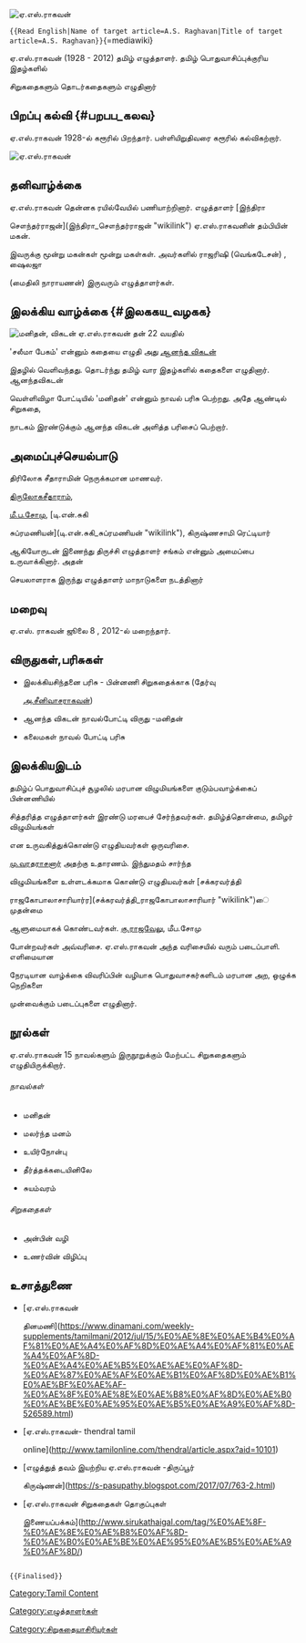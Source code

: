 ![ஏ.எஸ்.ராகவன்](ASR_pic_thendral.jpg "ஏ.எஸ்.ராகவன்")
`{{Read English|Name of target article=A.S. Raghavan|Title of target article=A.S. Raghavan}}`{=mediawiki}

ஏ.எஸ்.ராகவன் (1928 - 2012) தமிழ் எழுத்தாளர். தமிழ் பொதுவாசிப்புக்குரிய இதழ்களில்
சிறுகதைகளும் தொடர்கதைகளும் எழுதினார்

## பிறப்பு கல்வி {#பறபப_கலவ}

ஏ.எஸ்.ராகவன் 1928-ல் கரூரில் பிறந்தார். பள்ளியிறுதிவரை கரூரில் கல்விகற்றார்.
![ஏ.எஸ்.ராகவன்](ஏ.எஸ்.ராகவன்2.png "ஏ.எஸ்.ராகவன்")

## தனிவாழ்க்கை

ஏ.எஸ்.ராகவன் தென்னக ரயில்வேயில் பணியாற்றினார். எழுத்தாளர் [இந்திரா
சௌந்தர்ராஜன்](இந்திரா_சௌந்தர்ராஜன் "wikilink") ஏ.எஸ்.ராகவனின் தம்பியின் மகன்.
இவருக்கு மூன்று மகன்கள் மூன்று மகள்கள். அவர்களில் ராஜரிஷி (வெங்கடேசன்) , ஷைலஜா
(மைதிலி நாராயணன்) இருவரும் எழுத்தாளர்கள்.

## இலக்கிய வாழ்க்கை {#இலககய_வழகக}

![மனிதன், விகடன்](Manithan-1.jpg "மனிதன், விகடன்") ஏ.எஸ்.ராகவன் தன் 22 வயதில்
\'சலீமா பேகம்\' என்னும் கதையை எழுதி அது [ஆனந்த விகடன்](ஆனந்த_விகடன் "wikilink")
இதழில் வெளிவந்தது. தொடர்ந்து தமிழ் வார இதழ்களில் கதைகளை எழுதினார். ஆனந்தவிகடன்
வெள்ளிவிழா போட்டியில் \'மனிதன்\' என்னும் நாவல் பரிசு பெற்றது. அதே ஆண்டில் சிறுகதை,
நாடகம் இரண்டுக்கும் ஆனந்த விகடன் அளித்த பரிசைப் பெற்றார்.

## அமைப்புச்செயல்பாடு

திரிலோக சீதாராமின் நெருக்கமான மாணவர்.
[திருலோகசீதாராம்](திருலோக_சீதாராம் "wikilink"),
[மீ.ப.சோமு](மீ.ப.சோமு "wikilink"), [டி.என்.சுகி
சுப்ரமணியன்](டி.என்.சுகி_சுப்ரமணியன் "wikilink"), கிருஷ்ணசாமி ரெட்டியார்
ஆகியோருடன் இணைந்து திருச்சி எழுத்தாளர் சங்கம் என்னும் அமைப்பை உருவாக்கினார். அதன்
செயலாளராக இருந்து எழுத்தாளர் மாநாடுகளை நடத்தினார்

## மறைவு

ஏ.எஸ். ராகவன் ஜூலை 8 , 2012-ல் மறைந்தார்.

## விருதுகள்,பரிசுகள்

-   இலக்கியசிந்தனை பரிசு - பின்னணி சிறுகதைக்காக (தேர்வு
    [அ.சீனிவாசராகவன்](அ.சீனிவாசராகவன் "wikilink"))
-   ஆனந்த விகடன் நாவல்போட்டி விருது -மனிதன்
-   கலைமகள் நாவல் போட்டி பரிசு

## இலக்கியஇடம்

தமிழ்ப் பொதுவாசிப்புச் சூழலில் மரபான விழுமியங்களை குடும்பவாழ்க்கைப் பின்னணியில்
சித்தரித்த எழுத்தாளர்கள் இரண்டு மரபைச் சேர்ந்தவர்கள். தமிழ்த்தொன்மை, தமிழர் விழுமியங்கள்
என உருவகித்துக்கொண்டு எழுதியவர்கள் ஒருவரிசை.
[மு.வரதராசனார்](மு._வரதராசன் "wikilink") அதற்கு உதாரணம். இந்துமதம் சார்ந்த
விழுமியங்களை உள்ளடக்கமாக கொண்டு எழுதியவர்கள் [சக்கரவர்த்தி
ராஜகோபாலாசாரியார்ர](சக்கரவர்த்தி_ராஜகோபாலாசாரியார் "wikilink")ை முதன்மை
ஆளுமையாகக் கொண்டவர்கள். [கு.ராஜவேலு](கு.ராஜவேலு "wikilink"), மீப.சோமு
போன்றவர்கள் அவ்வரிசை. ஏ.எஸ்.ராகவன் அந்த வரிசையில் வரும் படைப்பாளி. எளிமையான
நேரடியான வாழ்க்கை விவரிப்பின் வழியாக பொதுவாசகர்களிடம் மரபான அற, ஒழுக்க நெறிகளை
முன்வைக்கும் படைப்புகளை எழுதினார்.

## நூல்கள்

ஏ.எஸ்.ராகவன் 15 நாவல்களும் இருநூறுக்கும் மேற்பட்ட சிறுகதைகளும் எழுதியிருக்கிறார்.

###### நாவல்கள்

-   மனிதன்
-   மலர்ந்த மனம்
-   உயிர்நோன்பு
-   தீர்த்தக்கடையினிலே
-   சுயம்வரம்

###### சிறுகதைகள்

-   அன்பின் வழி
-   உணர்வின் விழிப்பு

## உசாத்துணை

-   [ஏ.எஸ்.ராகவன்
    தினமணி](https://www.dinamani.com/weekly-supplements/tamilmani/2012/jul/15/%E0%AE%8E%E0%AE%B4%E0%AF%81%E0%AE%A4%E0%AF%8D%E0%AE%A4%E0%AF%81%E0%AE%A4%E0%AF%8D-%E0%AE%A4%E0%AE%B5%E0%AE%AE%E0%AF%8D-%E0%AE%87%E0%AE%AF%E0%AE%B1%E0%AF%8D%E0%AE%B1%E0%AE%BF%E0%AE%AF-%E0%AE%8F%E0%AE%8E%E0%AE%B8%E0%AF%8D%E0%AE%B0%E0%AE%BE%E0%AE%95%E0%AE%B5%E0%AE%A9%E0%AF%8D-526589.html)
-   [ஏ.எஸ்.ராகவன்- thendral tamil
    online](http://www.tamilonline.com/thendral/article.aspx?aid=10101)
-   [எழுத்துத் தவம் இயற்றிய ஏ.எஸ்.ராகவன் -திருப்பூர்
    கிருஷ்ணன்](https://s-pasupathy.blogspot.com/2017/07/763-2.html)
-   [ஏ.எஸ்.ராகவன் சிறுகதைகள் தொகுப்புகள்
    இணையப்பக்கம்](http://www.sirukathaigal.com/tag/%E0%AE%8F-%E0%AE%8E%E0%AE%B8%E0%AF%8D-%E0%AE%B0%E0%AE%BE%E0%AE%95%E0%AE%B5%E0%AE%A9%E0%AF%8D/)

```{=mediawiki}
{{Finalised}}
```
[Category:Tamil Content](Category:Tamil_Content "wikilink")
[Category:எழுத்தாளர்கள்](Category:எழுத்தாளர்கள் "wikilink")
[Category:சிறுகதையாசிரியர்கள்](Category:சிறுகதையாசிரியர்கள் "wikilink")
